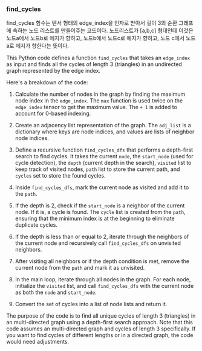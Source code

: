 ### find_cycles

find_cycles 함수는 텐서 형태의 edge_index을 인자로 받아서 길이 3의 순환 그래프에 속하는 노드 리스트를 만들어주는 코드이다.
노드리스트가 [a,b,c] 형태인데 이것은 노드a에서 노드b로 에지가 향하고, 노드b에서 노드c로 에지가 향하고, 노드 c에서 노드 a로 에지가 향한다는 뜻이다.


This Python code defines a function `find_cycles` that takes an `edge_index` as input and finds all the cycles of length 3 (triangles) in an undirected graph represented by the edge index.

Here's a breakdown of the code:

1. Calculate the number of nodes in the graph by finding the maximum node index in the `edge_index`. The `max` function is used twice on the `edge_index` tensor to get the maximum value. The `+ 1` is added to account for 0-based indexing.

2. Create an adjacency list representation of the graph. The `adj_list` is a dictionary where keys are node indices, and values are lists of neighbor node indices.

3. Define a recursive function `find_cycles_dfs` that performs a depth-first search to find cycles. It takes the current `node`, the `start_node` (used for cycle detection), the `depth` (current depth in the search), `visited` list to keep track of visited nodes, `path` list to store the current path, and `cycles` set to store the found cycles.

4. Inside `find_cycles_dfs`, mark the current node as visited and add it to the `path`.

5. If the depth is 2, check if the `start_node` is a neighbor of the current node. If it is, a cycle is found. The `cycle` list is created from the `path`, ensuring that the minimum index is at the beginning to eliminate duplicate cycles.

6. If the depth is less than or equal to 2, iterate through the neighbors of the current node and recursively call `find_cycles_dfs` on unvisited neighbors.

7. After visiting all neighbors or if the depth condition is met, remove the current node from the `path` and mark it as unvisited.

8. In the main loop, iterate through all nodes in the graph. For each node, initialize the `visited` list, and call `find_cycles_dfs` with the current node as both the `node` and `start_node`.

9. Convert the set of cycles into a list of node lists and return it.

The purpose of the code is to find all unique cycles of length 3 (triangles) in an multi-directed graph using a depth-first search approach. Note that this code assumes an multi-directed graph and cycles of length 3 specifically. If you want to find cycles of different lengths or in a directed graph, the code would need adjustments.
